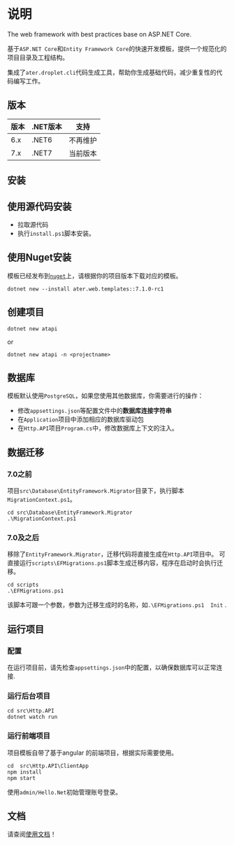 # 说明

The web framework with best practices base on ASP.NET Core.

基于`ASP.NET Core`和`Entity Framework Core`的快速开发模板，提供一个规范化的项目目录及工程结构。

集成了`ater.droplet.cli`代码生成工具，帮助你生成基础代码，减少重复性的代码编写工作。

## 版本

|版本|.NET版本|支持
|-|-|-|
|6.x|.NET6|不再维护
|7.x|.NET7|当前版本

## 安装

## 使用源代码安装

- 拉取源代码
- 执行`install.ps1`脚本安装。

## 使用Nuget安装

模板已经发布到[`nuget`](https://www.nuget.org/packages/ater.web.templates)上，请根据你的项目版本下载对应的模板。

```pwsh
dotnet new --install ater.web.templates::7.1.0-rc1
```

## 创建项目

```pwsh
dotnet new atapi  
```

or

```pwsh
dotnet new atapi -n <projectname>
```

## 数据库

模板默认使用`PostgreSQL`，如果您使用其他数据库，你需要进行的操作：

- 修改`appsettings.json`等配置文件中的**数据库连接字符串**
- 在`Application`项目中添加相应的数据库驱动包
- 在`Http.API`项目`Program.cs`中，修改数据库上下文的注入。

## 数据迁移

### 7.0之前

项目`src\Database\EntityFramework.Migrator`目录下，执行脚本`MigrationContext.ps1`。

```pwsh
cd src\Database\EntityFramework.Migrator
.\MigrationContext.ps1
```

### 7.0及之后

移除了`EntityFramework.Migrator`，迁移代码将直接生成在`Http.API`项目中。
可直接运行`scripts\EFMigrations.ps1`脚本生成迁移内容，程序在启动时会执行迁移。

```pwsh
cd scripts
.\EFMigrations.ps1
```

该脚本可跟一个参数，参数为迁移生成时的名称，如`.\EFMigrations.ps1  Init` .

## 运行项目

### 配置

在运行项目前，请先检查`appsettings.json`中的配置，以确保数据库可以正常连接.

### 运行后台项目

```pwsh
cd src\Http.API
dotnet watch run 
```

### 运行前端项目

项目模板自带了基于angular 的前端项目，根据实际需要使用。

```pwsh
cd  src\Http.API\ClientApp
npm install
npm start
```  

使用`admin/Hello.Net`初始管理账号登录。

## 文档

请查阅[使用文档](https://docs.dusi.dev/)！
